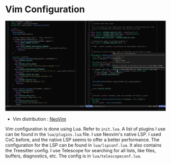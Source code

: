 # Vim Configuration
![Vim](3467fe8.png)

- Vim distribution : [NeoVim](https://neovim.io)

Vim configuration is done using Lua. Refer to `init.lua`.
A list of plugins I use can be found in the `lua/plugins.lua` file.
I use Neovim's native LSP. I used CoC before, and the native LSP seems to offer a better performance. The configuration for the LSP can be found in `lua/lspconf.lua`. It also contains the Treesitter config.
I use Telescope for searching for all lists, like files, buffers, diagnostics, etc. The config is in `lua/telescopeconf.lua`.

